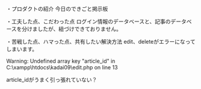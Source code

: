 ・プロダクトの紹介 今日のできごと掲示板

・工夫した点、こだわった点 
ログイン情報のデータベースと、記事のデータベースを分けましたが、紐づけできておりません。

・苦戦した点、ハマった点、共有したい解決方法
edit、deleteがエラーになってしまいます。

Warning: Undefined array key "article_id" in C:\xampp\htdocs\kadai09\edit.php on line 13

article_idがうまく引っ張れていない？